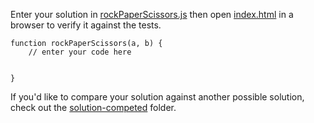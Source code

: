 Enter your solution in [rockPaperScissors.js](rockPaperScissors.js) then open [index.html](index.html) in a browser to verify it against the tests.

```
function rockPaperScissors(a, b) {
    // enter your code here


}
```

If you'd like to compare your solution against another possible solution, check out the [solution-competed](../solution-completed/) folder.
